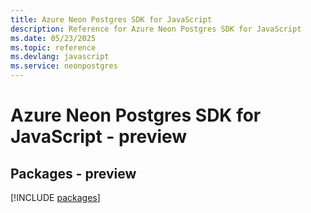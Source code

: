 ```yaml
---
title: Azure Neon Postgres SDK for JavaScript
description: Reference for Azure Neon Postgres SDK for JavaScript
ms.date: 05/23/2025
ms.topic: reference
ms.devlang: javascript
ms.service: neonpostgres
---
```

# Azure Neon Postgres SDK for JavaScript - preview
## Packages - preview
[!INCLUDE [packages](neon-postgres-index.md)]